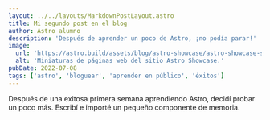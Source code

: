 ```yaml
---
layout: ../../layouts/MarkdownPostLayout.astro
title: Mi segundo post en el blog
author: Astro alumno
description: 'Después de aprender un poco de Astro, ¡no podía parar!'
image:
  url: 'https://astro.build/assets/blog/astro-showcase/astro-showcase-screenshot.jpg'
  alt: 'Miniaturas de páginas web del sitio Astro Showcase.'
pubDate: 2022-07-08
tags: ['astro', 'bloguear', 'aprender en público', 'éxitos']
---
```


Después de una exitosa primera semana aprendiendo Astro, decidí probar un poco más. Escribí e importé un pequeño componente de memoria.
